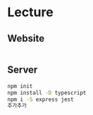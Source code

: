 # Lecture

## Website

```sh
```

## Server

```sh
npm init
npm install -D typescript
npm i -S express jest
추가추가
```
